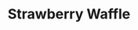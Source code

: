 ---
title: "Strawberry Waffle"
price: "$8.00"
category: "Breakfast"
img: "src/images/menu/burrito.jpg"
desc: "A delicious strawberry waffle"
---